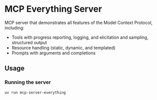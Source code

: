 # MCP Everything Server

MCP server that demonstrates all features of the Model Context Protocol, including:

- Tools with progress reporting, logging, and elicitation and sampling, structured output
- Resource handling (static, dynamic, and templated)
- Prompts with arguments and completions

## Usage

### Running the server

```bash
uv run mcp-server-everything
```
